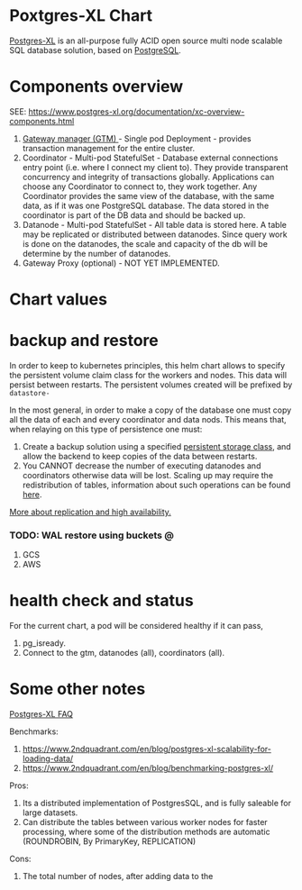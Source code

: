 # Poxtgres-XL Chart

[Postgres-XL](https://www.postgres-xl.org/) is an all-purpose fully ACID open source multi node scalable SQL database solution, based on [PostgreSQL](https://www.postgresql.org/).

# Components overview

SEE: https://www.postgres-xl.org/documentation/xc-overview-components.html

1. [ Gateway manager (GTM) ](https://www.postgres-xl.org/documentation/app-gtm.html) - Single pod Deployment - provides transaction management for the entire cluster.
1. Coordinator - Multi-pod StatefulSet - Database external connections entry point (i.e. where I connect my client to). They provide transparent concurrency and integrity of transactions globally. Applications can choose any Coordinator to connect to, they work together. Any Coordinator provides the same view of the database, with the same data, as if it was one PostgreSQL database. The data stored in the coordinator is part of the DB data and should be backed up.
1. Datanode - Multi-pod StatefulSet - All table data is stored here. A table may be replicated or distributed between datanodes. Since query work is done on the datanodes, the scale and capacity of the db will be determine by the number of datanodes.
1. Gateway Proxy (optional) - NOT YET IMPLEMENTED. 

# Chart values

# backup and restore

In order to keep to kubernetes principles, this helm chart allows to specify the persistent volume claim class for the workers and nodes. This data will persist between restarts. The persistent volumes created will be prefixed by `datastore-`

In the most general, in order to make a copy of the database one must copy all the data of each and every coordinator and data nods. This means that, when relaying on this type of persistence one must:

1. Create a backup solution using a specified [ persistent storage class](https://kubernetes.io/docs/concepts/storage/storage-classes/), and allow the backend to keep copies of the data between restarts. 
1. You CANNOT decrease the number of executing datanodes and coordinators otherwise data will be lost. Scaling up may require the redistribution of tables, information about such operations can be found [here]().

[ More about replication and high availability.](https://www.postgres-xl.org/documentation/different-replication-solutions.html)

### TODO: WAL restore using buckets @
1. GCS
2. AWS

# health check and status

For the current chart, a pod will be considered healthy if it can pass,
1. pg_isready.
2. Connect to the gtm, datanodes (all), coordinators (all).

# Some other notes

[Postgres-XL FAQ](https://www.postgres-xl.org/faq/)

Benchmarks:
1. https://www.2ndquadrant.com/en/blog/postgres-xl-scalability-for-loading-data/
1. https://www.2ndquadrant.com/en/blog/benchmarking-postgres-xl/

Pros:
1. Its a distributed implementation of PostgresSQL, and is fully saleable for large datasets.
1. Can distribute the tables between various worker nodes for faster processing, where some of the distribution methods are automatic (ROUNDROBIN, By PrimaryKey, REPLICATION)

Cons:
1. The total number of nodes, after adding data to the 